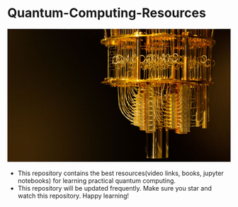 # Quantum-Computing-Resources

<img src = "images/quantum-computer.jpg" height = "300" width = "550">

- This repository contains the best resources(video links, books, jupyter notebooks) for learning practical quantum computing.
- This repository will be updated frequently. Make sure you star and watch this repository. Happy learning!
